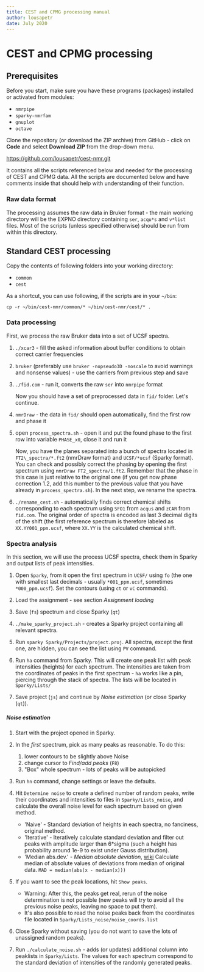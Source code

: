 ```yaml
---
title: CEST and CPMG processing manual
author: lousapetr
date: July 2020
---
```


# CEST and CPMG processing

## Prerequisites

Before you start, make sure you have these programs (packages) installed
or activated from modules:

-   `nmrpipe`
-   `sparky-nmrfam`
-   `gnuplot`
-   `octave`

Clone the repository (or download the ZIP archive) from GitHub - click on **Code** and select **Download ZIP** from the drop-down menu.

https://github.com/lousapetr/cest-nmr.git

It contains all the scripts
referenced below and needed for the processing of CEST and CPMG data.
All the scripts are documented below and have comments inside that
should help with understanding of their function.

### Raw data format
The processing assumes the raw data in Bruker format - the main working directory will be the EXPNO directory containing `ser`, `acqu*s` and `v*list` files. Most of the scripts (unless specified otherwise) should be run from within this directory.

## Standard CEST processing

Copy the contents of following folders into your working directory:
-   `common`
-   `cest`

As a shortcut, you can use following, if the scripts are in your `~/bin`:
```
cp -r ~/bin/cest-nmr/common/* ~/bin/cest-nmr/cest/* .
```


### Data processing

First, we process the raw Bruker data into a set of UCSF spectra.

1.  `./xcar3` - fill the asked information about buffer conditions to obtain correct carrier frequencies

2.  `bruker` (preferably use `bruker -nopseudo3D -noscale` to avoid warnings and nonsense values) - use the carriers from previous step and save

3. `./fid.com` - run it, converts the raw `ser` into `nmrpipe` format

    Now you should have a set of preprocessed data in `fid/` folder. Let's continue.

1.  `nmrDraw` - the data in `fid/` should open automatically, find the first row and phase it

2.  open `process_spectra.sh` - open it and put the found phase to the first row into variable `PHASE_x0`, close it and run it

    Now, you have the planes separated into a bunch of spectra located in `FT2\_spectra/*.ft2` (nmrDraw format) and `UCSF/*ucsf` (Sparky format).
    You can check and possibly correct the phasing by opening the first spectrum using `nmrDraw FT2_spectra/1.ft2`. Remember that the phase in this case is just relative to the original one (if you get now phase correction 1.2, add this number to the previous value that you have already in `process_spectra.sh`).
    In the next step, we rename the spectra.

1.  `./rename_cest.sh` - automatically finds correct chemical shifts corresponding to each spectrum using `SFO1` from `acqus` and `zCAR` from `fid.com`. The original order of spectra is encoded as last 3 decimal digits of the shift (the first reference spectrum is therefore labeled as `XX.YY001_ppm.ucsf`, where `XX.YY` is the calculated chemical shift.

### Spectra analysis
In this section, we will use the process UCSF spectra, check them in Sparky and output lists of peak intensities.

1. Open `Sparky`, from it open the first spectrum in `UCSF/` using `fo` (the one with smallest last decimals - usually `*001_ppm.ucsf`, sometimes `*000_ppm.ucsf`). Set the contours (using `ct` or `vC` commands).

2. Load the assignment - see section *Assignment loading*

3. Save (`fs`) spectrum and close Sparky (`qt`)

4. `./make_sparky_project.sh` - creates a Sparky project containing all relevant spectra.

5. Run `sparky Sparky/Projects/project.proj`. All spectra, except the first one, are hidden, you can see the list using `PV` command.

6. Run `ha` command from Sparky. This will create one peak list with peak intensities (heights) for each spectrum. The intensities are taken from the coordinates of peaks in the first spectrum - `ha` works like a pin, piercing through the stack of spectra. The lists will be located in `Sparky/Lists/`

7. Save project (`js`) and continue by *Noise estimation* (or close Sparky (`qt`)).

##### Noise estimation

1. Start with the project opened in Sparky.

2. In the *first* spectrum, pick as many peaks as reasonable. To do this:
    1. lower contours to be slightly above Noise
    2. change cursor to *Find/add peaks* (`F8`)
    3. "Box" whole spectrum - lots of peaks will be autopicked

3. Run `hn` command, change settings or leave the defaults.

4. Hit `Determine noise` to create a defined number of random peaks, write their coordinates and intensities to files in `Sparky/Lists_noise`, and calculate the overall noise level for each spectrum based on given method.
    - 'Naive' - Standard deviation of heights in each spectra, no fanciness, original method.
    - 'Iterative' - Iteratively calculate standard deviation and filter out peaks with amplitude larger than 6*sigma (such a height has probability around 1e-9 to exist under Gauss distribution).
    - 'Median abs.dev.' - _Median absolute deviation_, [wiki](https://en.wikipedia.org/wiki/Median_absolute_deviation) Calculate median of absolute values of deviations from median of original data. `MAD = median(abs(x - median(x)))`

5. If you want to see the peak locations, hit `Show peaks`.
    - Warning: After this, the peaks get real, rerun of the noise determination is not possible (new peaks will try to avoid all the previous noise peaks, leaving no space to put them).
    - It's also possible to read the noise peaks back from the coordinates file located in `Sparky/Lists_noise/noise_coords.list`

6. Close Sparky without saving (you do not want to save the lots of unassigned random peaks).

7. Run `./calculate_noise.sh` - adds (or updates) additional column into peaklists in `Sparky/Lists`. The values for each spectrum correspond to the standard deviation of intensities of the randomly generated peaks.

